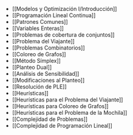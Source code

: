 - [[Modelos y Optimización I/Introducción]]
- [[Programación Lineal Continua]]
- [[Patrones Comunes]]
- [[Variables Enteras]]
- [[Problemas de cobertura de conjuntos]]
- [[Problema del Viajante]]
- [[Problemas Combinatorios]]
- [[Coloreo de Grafos]]
- [[Método Símplex]]
- [[Planteo Dual]]
- [[Análisis de Sensibilidad]]
- [[Modificaciones al Planteo]]
- [[Resolución de PLE]]
- [[Heurísticas]]
- [[Heurísticas para el Problema del Viajante]]
- [[Heurísticas para Coloreo de Grafos]]
- [[Heurísticas para el Problema de la Mochila]]
- [[Complejidad de Problemas]]
- [[Complejidad de Programación Lineal]]
